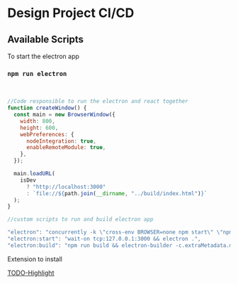 # Design Project CI/CD

## Available Scripts

To start the electron app

### `npm run electron`

<br/>

```javascript
//Code responsible to run the electron and react together
function createWindow() {
  const main = new BrowserWindow({
    width: 800,
    height: 600,
    webPreferences: {
      nodeIntegration: true,
      enableRemoteModule: true,
    },
  });

  main.loadURL(
    isDev
      ? "http://localhost:3000"
      : `file://${path.join(__dirname, "../build/index.html")}`
  );
}
```

```javascript
//custom scripts to run and build electron app

"electron": "concurrently -k \"cross-env BROWSER=none npm start\" \"npm run electron:start\"",
"electron:start": "wait-on tcp:127.0.0.1:3000 && electron .",
"electron:build": "npm run build && electron-builder -c.extraMetadata.main=build/main.js"
```

Extension to install
<br/>
<a href="vscode:extension/wayou.vscode-todo-highlight" target="blank"><p>TODO-Highlight</p></a>
